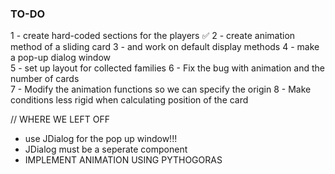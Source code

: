 ### TO-DO
1 - create hard-coded sections for the players ✅
2 - create animation method of a sliding card
3 - and work on default display methods 
4 - make a pop-up dialog window  
5 - set up layout for collected families 
6 - Fix the bug with animation and the number of cards  
7 - Modify the animation functions so we can specify the origin 
8 - Make conditions less rigid when calculating position of the card 


// WHERE WE LEFT OFF 
- use JDialog for the pop up window!!! 
- JDialog must be a seperate component
- IMPLEMENT ANIMATION USING PYTHOGORAS 